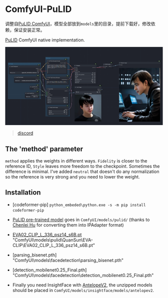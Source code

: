 # ComfyUI-PuLID

调整自[PuLID ComfyUI](https://github.com/cubiq/PuLID_ComfyUI)，模型全部放到```models```里的目录，提前下载好，修改依赖，保证安装正常。

[PuLID](https://github.com/ToTheBeginning/PuLID) ComfyUI native implementation.

![basic workflow](examples/base.png)

> [discord](https://discord.gg/cXs9vZSqeK)

## The 'method' parameter

`method` applies the weights in different ways. `Fidelity` is closer to the reference ID, `Style` leaves more freedom to the checkpoint. Sometimes the difference is minimal. I've added `neutral` that doesn't do any normalization so the reference is very strong and you need to lower the weight.

## Installation

- [codeformer-pip]
```python_embeded\python.exe -s -m pip install codeformer-pip```

- [PuLID pre-trained model](https://huggingface.co/huchenlei/ipadapter_pulid/resolve/main/ip-adapter_pulid_sdxl_fp16.safetensors?download=true) goes in `ComfyUI/models/pulid/` (thanks to [Chenlei Hu](https://github.com/huchenlei) for converting them into IPAdapter format)


- [EVA02_CLIP_L_336_psz14_s6B.pt](https://huggingface.co/QuanSun/EVA-CLIP/tree/main)
"ComfyUI\models\pulid\QuanSun\EVA-CLIP\EVA02_CLIP_L_336_psz14_s6B.pt"

- [parsing_bisenet.pth] 
"ComfyUI\models\facedetection\parsing_bisenet.pth"

- [detection_mobilenet0.25_Final.pth]
"ComfyUI\models\facedetection\detection_mobilenet0.25_Final.pth"

- Finally you need InsightFace with [AntelopeV2](https://huggingface.co/MonsterMMORPG/tools/tree/main), the unzipped models should be placed in `ComfyUI/models/insightface/models/antelopev2`.

